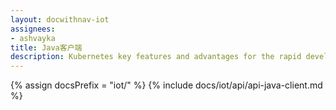 ```yaml
---
layout: docwithnav-iot
assignees:
- ashvayka
title: Java客户端
description: Kubernetes key features and advantages for the rapid development of IoT projects and applications.
---
```


{% assign docsPrefix = "iot/" %}
{% include docs/iot/api/api-java-client.md %}

